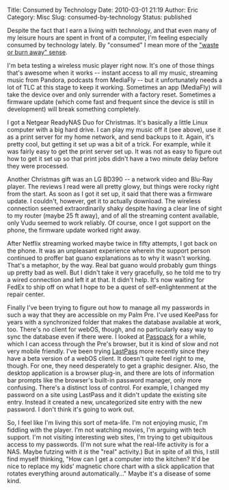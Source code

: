 Title: Consumed by Technology
Date: 2010-03-01 21:19
Author: Eric
Category: Misc
Slug: consumed-by-technology
Status: published

Despite the fact that I earn a living with technology, and that even
many of my leisure hours are spent in front of a computer, I'm feeling
especially consumed by technology lately. By "consumed" I mean more of
the ["waste or burn away"
sense](http://www.merriam-webster.com/dictionary/consumed).

<!--more-->
I'm beta testing a wireless music player right now. It's one
of those things that's awesome when it works -- instant access to all my
music, streaming music from Pandora, podcasts from MediaFly -- but it
unfortunately needs a lot of TLC at this stage to keep it working.
Sometimes an app (MediaFly) will take the device over and only surrender
with a factory reset. Sometimes a firmware update (which come fast and
frequent since the device is still in development) will break something
completely.

I got a Netgear ReadyNAS Duo for Christmas. It's basically a little
Linux computer with a big hard drive. I can play my music off it (see
above), use it as a print server for my home network, and send backups
to it. Again, it's pretty cool, but getting it set up was a bit of a
trick. For example, while it was fairly easy to get the print server set
up. It was not as easy to figure out how to get it set up so that print
jobs didn't have a two minute delay before they were processed.

Another Christmas gift was an LG BD390 -- a network video and Blu-Ray
player. The reviews I read were all pretty glowy, but things were rocky
right from the start. As soon as I got it set up, it said that there was
a firmware update. I couldn't, however, get it to actually download. The
wireless connection seemed extraordinarily shaky despite having a clear
line of sight to my router (maybe 25 ft away), and of all the streaming
content available, only Vudu seemed to work reliably. Of course, once I
got support on the phone, the firmware update worked right away.

After Netflix streaming worked maybe twice in fifty attempts, I got back
on the phone. It was an unpleasant experience wherein the support person
continued to proffer bat guano explanations as to why it wasn't working.
That's a metaphor, by the way. Real bat guano would probably gum things
up pretty bad as well. But I didn't take it very gracefully, so he told
me to try a wired connection and left it at that. It didn't help. It's
now waiting for FedEx to ship off on what I hope to be a quest of
self-enlightenment at the repair center.

Finally I've been trying to figure out how to manage all my passwords in
such a way that they are accessible on my Palm Pre. I've used KeePass
for years with a synchronized folder that makes the database available
at work, too. There's no client for webOS, though, and no particularly
easy way to sync the database even if there were. I looked at
[Passpack](http://passpack.com/) for a while, which I can access through
the Pre's browser, but it is kind of slow and not very mobile friendly.
I've been trying [LastPass](http://lastpass.com/) more recently since
they have a beta version of a webOS client. It doesn't quite feel right
to me, though. For one, they need desperately to get a graphic designer.
Also, the desktop application is a browser plug-in, and there are lots
of information bar prompts like the browser's built-in password manager,
only more confusing. There's a distinct loss of control. For example, I
changed my password on a site using LastPass and it didn't update the
existing site entry. Instead it created a new, uncategorized site entry
with the new password. I don't think it's going to work out.

So, I feel like I'm living this sort of meta-life. I'm not enjoying
music, I'm fiddling with the player. I'm not watching movies, I'm
arguing with tech support. I'm not visiting interesting web sites, I'm
trying to get ubiquitous access to my passwords. (I'm not sure what the
real-life activity is for a NAS. Maybe futzing with it *is* the "real"
activity.) But in spite of all this, I still find myself thinking, "How
can I get a computer into the kitchen? It'd be nice to replace my kids'
magnetic chore chart with a slick application that rotates everything
around automatically..." Maybe it's a disease of some kind.
